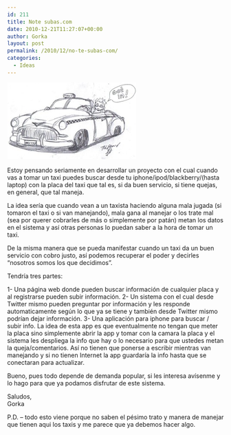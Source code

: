```yaml
---
id: 211
title: Note subas.com
date: 2010-12-21T11:27:07+00:00
author: Gorka
layout: post
permalink: /2010/12/no-te-subas-com/
categories:
  - Ideas
---
```

<img style="margin: auto;" src="/wp-content/uploads/2010/12/no-te-subas.jpg" alt="No te subas" />

Estoy pensando seriamente en desarrollar un proyecto con el cual cuando vas a tomar un taxi puedes buscar desde tu iphone/ipod/blackberry/(hasta laptop) con la placa del taxi que tal es, si da buen servicio, si tiene quejas, en general, que tal maneja.

La idea sería que cuando vean a un taxista haciendo alguna mala jugada (si tomaron el taxi o si van manejando), mala gana al manejar o los trate mal (sea por querer cobrarles de más o simplemente por patán) metan los datos en el sistema y así otras personas lo puedan saber a la hora de tomar un taxi.

De la misma manera que se pueda manifestar cuando un taxi da un buen servicio con cobro justo, así podemos recuperar el poder y decirles “nosotros somos los que decidimos”.

Tendría tres partes:

1- Una página web donde pueden buscar información de cualquier placa y al registrarse pueden subir información.
2- Un sistema con el cual desde Twitter mismo pueden preguntar por información y les responde automaticamente según lo que ya se tiene y también desde Twitter mismo podrían dejar información.
3- Una aplicación para iphone para buscar / subir info. La idea de esta app es que eventualmente no tengan que meter la placa sino simplemente abrir la app y tomar con la camara la placa y el sistema les despliega la info que hay o lo necesario para que ustedes metan la queja/comentarios. Así no tienen que ponerse a escribir mientras van manejando y si no tienen Internet la app guardaría la info hasta que se conectaran para actualizar.

Bueno, pues todo depende de demanda  popular, si les interesa avísenme y lo hago para que ya podamos disfrutar de este sistema.

Saludos,<br />
Gorka

P.D. – todo esto viene porque no saben el pésimo trato y manera de manejar que tienen aqui los taxis y me parece que ya debemos hacer algo.
